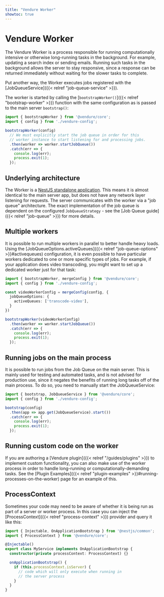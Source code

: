 ```yaml
---
title: "Vendure Worker"
showtoc: true
---
```


# Vendure Worker
 
The Vendure Worker is a process responsible for running computationally intensive or otherwise long-running tasks in the background. For example, updating a search index or sending emails. Running such tasks in the background allows the server to stay responsive, since a response can be returned immediately without waiting for the slower tasks to complete. 

Put another way, the Worker executes jobs registered with the [JobQueueService]({{< relref "job-queue-service" >}}).

The worker is started by calling the [`bootstrapWorker()`]({{< relref "bootstrap-worker" >}}) function with the same configuration as is passed to the main server `bootstrap()`:

```TypeScript
import { bootstrapWorker } from '@vendure/core';
import { config } from './vendure-config';

bootstrapWorker(config)
  // We must explicitly start the job queue in order for this
  // worker instance to start listening for and processing jobs.
  .then(worker => worker.startJobQueue())
  .catch(err => {
    console.log(err);
    process.exit(1);
  });
```

## Underlying architecture

The Worker is a [NestJS standalone application](https://docs.nestjs.com/standalone-applications). This means it is almost identical to the main server app, but does not have any network layer listening for requests. The server communicates with the worker via a "job queue" architecture. The exact implementation of the job queue is dependent on the configured `JobQueueStrategy` - see the [Job Queue guide]({{< relref "job-queue" >}}) for more details.

## Multiple workers

It is possible to run multiple workers in parallel to better handle heavy loads. Using the [JobQueueOptions.activeQueues]({{< relref "job-queue-options" >}}#activequeues) configuration, it is even possible to have particular workers dedicated to one or more specific types of jobs.
For example, if your application does video transcoding, you might want to set up a dedicated worker just for that task:

```TypeScript
import { bootstrapWorker, mergeConfig } from '@vendure/core';
import { config } from './vendure-config';

const videoWorkerConfig = mergeConfig(config, {
  jobQueueOptions: {
    activeQueues: ['transcode-video'],
  }
})

bootstrapWorker(videoWorkerConfig)
  .then(worker => worker.startJobQueue())
  .catch(err => {
    console.log(err);
    process.exit(1);
  });
```

## Running jobs on the main process

It is possible to run jobs from the Job Queue on the main server. This is mainly used for testing and automated tasks, and is not advised for production use, since it negates the benefits of running long tasks off of the main process. To do so, you need to manually start the JobQueueService:

```TypeScript
import { bootstrap, JobQueueService } from '@vendure/core';
import { config } from './vendure-config';

bootstrap(config)
  .then(app => app.get(JobQueueService).start())
  .catch(err => {
    console.log(err);
    process.exit(1);
  });
```

## Running custom code on the worker

If you are authoring a [Vendure plugin]({{< relref "/guides/plugins" >}}) to implement custom functionality, you can also make use of the worker process in order to handle long-running or computationally-demanding tasks. See the [Plugin Examples]({{< relref "plugin-examples" >}}#running-processes-on-the-worker) page for an example of this.

## ProcessContext

Sometimes your code may need to be aware of whether it is being run as part of a server or worker process. In this case you can inject the [ProcessContext]({{< relref "process-context" >}}) provider and query it like this:

```TypeScript
import { Injectable, OnApplicationBootstrap } from '@nestjs/common';
import { ProcessContext } from '@vendure/core';

@Injectable()
export class MyService implements OnApplicationBootstrap {
  constructor(private processContext: ProcessContext) {}

  onApplicationBootstrap() {
    if (this.processContext.isServer) {
      // code which will only execute when running in
      // the server process
    }
  }
}
```
